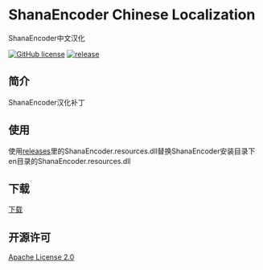 # ShanaEncoder Chinese Localization

ShanaEncoder中文汉化

[![GitHub license](https://img.shields.io/badge/license-Apache%202-blue.svg?style=flat-square)](/LICENSE) [![release](https://img.shields.io/github/release/gooosie/ShanaEncoder-Chinese-Localization.svg?style=flat-square)](https://github.com/gooosie/ShanaEncoder-Chinese-Localization/releases)

## 简介

ShanaEncoder汉化补丁

## 使用

使用[releases](https://github.com/gooosie/ShanaEncoder-Chinese-Localization/releases)里的ShanaEncoder.resources.dll替换ShanaEncoder安装目录下en目录的ShanaEncoder.resources.dll

## 下载

[下载](https://github.com/gooosie/ShanaEncoder-Chinese-Localization/releases)

## 开源许可

[Apache License 2.0](/LICENSE)